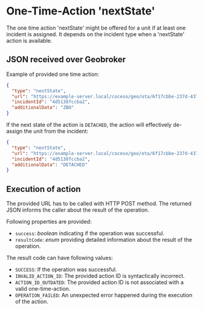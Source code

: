 # One-Time-Action 'nextState'

The one time action 'nextState' might be offered for a unit if at least one incident is assigned.
It depends on the incident type when a 'nextState' action is available.

## JSON received over Geobroker

Example of provided one time action:

```json
{
  "type": "nextState",
  "url": "https://example-server.local/coceso/geo/ota/6f17cbbe-237d-437b-b416-10ef4f0609fd",
  "incidentId": "4d5138fccba2",
  "additionalData": "ZBO"
}
```

If the next state of the action is `DETACHED`, the action will effectively de-assign the unit from the incident:

```json
{
  "type": "nextState",
  "url": "https://example-server.local/coceso/geo/ota/6f17cbbe-237d-437b-b416-10ef4f0609fd",
  "incidentId": "4d5138fccba2",
  "additionalData": "DETACHED"
}
```

## Execution of action

The provided URL has to be called with HTTP POST method.
The returned JSON informs the caller about the result of the operation.

Following properties are provided:
* `success`: *boolean* indicating if the operation was successful.
* `resultCode`: *enum* providing detailed information about the result of the operation.

The result code can have following values:
* `SUCCESS`: If the operation was successful.
* `INVALID_ACTION_ID`: The provided action ID is syntactically incorrect.
* `ACTION_ID_OUTDATED`: The provided action ID is not associated with a valid one-time-action.
* `OPERATION_FAILED`: An unexpected error happened during the execution of the action.
